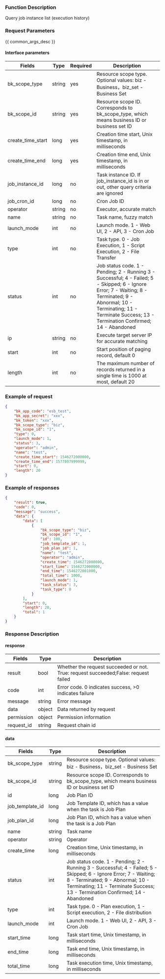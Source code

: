 ### Function Description

Query job instance list (execution history)

### Request Parameters

{{ common_args_desc }}

#### Interface parameters

| Fields        | Type | Required | Description                                              |
| ----------------- | ------ | ---- | ------------------------------------------------------------ |
| bk_scope_type | string | yes  | Resource scope type. Optional values: biz - Business，biz_set - Business Set |
| bk_scope_id | string | yes | Resource scope ID. Corresponds to bk_scope_type, which means business ID or business set ID |
| create_time_start | long   |  yes |Creation time start, Unix timestamp, in milliseconds                          |
| create_time_end   |  long   |  yes |Creation time end, Unix timestamp, in milliseconds                          |
| job_instance_id   |  long   |  no |Task instance ID. If job_instance_id is in or out, other query criteria are ignored     |
| job_cron_id       |  long   |  no |Cron Job ID                                                   |
| operator          |  string | no |Executor, accurate match                                             |
| name              |  string | no |Task name, fuzzy match                                           |
| launch_mode       |  int    |  no |Launch mode. 1 - Web UI, 2 - API, 3 - Cron Job           |
| type              |  int    |  no |Task type. 0 - Job Execution, 1 - Script Execution, 2 - File Transfer           |
| status            |  int    |  no | Job status code. 1 - Pending; 2 - Running 3 - Successful; 4 - Failed; 5 - Skipped; 6 - Ignore Error; 7 - Waiting; 8 - Terminated; 9 - Abnormal; 10 - Terminating; 11 - Terminate Success; 13 - Termination Confirmed; 14 - Abandoned|
| ip                |  string | no |Execute target server IP for accurate matching                                   |
| start             |  int    |  no |Start position of paging record, default 0                                 |
| length            |  int    |  no |The maximum number of records returned in a single time is 1000 at most, default 20                   |

### Example of request

```json
{
    "bk_app_code": "esb_test",
    "bk_app_secret": "xxx",
    "bk_token": "xxx",
    "bk_scope_type": "biz",
    "bk_scope_id": "1",
    "type": 0,
    "launch_mode": 1,
    "status": 3,
    "operator": "admin",
    "name": "test",
    "create_time_start": 1546272000000,
    "create_time_end": 1577807999999,
    "start": 0,
    "length": 20
}
```

### Example of responses

```json
{
    "result": true,
    "code": 0,
    "message": "success",
    "data": {
        "data": [
            {
                "bk_scope_type": "biz",
                "bk_scope_id": "1",
                "id": 100,
                "job_template_id": 1,
                "job_plan_id": 1,
                "name": "test",
                "operator": "admin",
                "create_time": 1546272000000,
                "start_time": 1546272000000,
                "end_time": 1546272001000,
                "total_time": 1000,
                "launch_mode": 1,
                "task_status": 3,
                "task_type": 0
            }
        ],
        "start": 0,
        "length": 20,
        "total": 1
    }
}
```

### Response Description

#### response
| Fields | Type | Description |
|-----------|-----------|-----------|
| result       |  bool   | Whether the request succeeded or not. True: request succeeded;False: request failed|
| code         |  int    | Error code. 0 indicates success, >0 indicates failure|
| message      |  string |Error message|
| data         |  object |Data returned by request|
| permission   |  object |Permission information|
| request_id   |  string |Request chain id|

#### data

| Fields          | Type   | Description                                                  |
| --------------- | ------ | ------------------------------------------------------------ |
| bk_scope_type   | string | Resource scope type. Optional values: biz - Business，biz_set - Business Set |
| bk_scope_id     | string | Resource scope ID. Corresponds to bk_scope_type, which means business ID or business set ID |
| id              |  long   | Job Plan ID                                          |
| job_template_id | long   | Job Template ID, which has a value when the task is Job Plan |
| job_plan_id     |  long   | Job Plan ID, which has a value when the task is a Job Plan |
| name            |  string |Task name                                                     |
| operator        |  string |Operator                                                       |
| create_time     |  long   | Creation time, Unix timestamp, in milliseconds                              |
| status       |  int          | Job status code. 1 - Pending; 2 - Running 3 - Successful; 4 - Failed; 5 - Skipped; 6 - Ignore Error; 7 - Waiting; 8 - Terminated; 9 - Abnormal; 10 - Terminating; 11 - Terminate Success; 13 - Termination Confirmed; 14 - Abandoned|
| type            |  int    | Task type. 0 - Plan execution, 1 - Script execution, 2 - File distribution           |
| launch_mode     |  int    | Launch mode. 1 - Web UI, 2 - API, 3 - Cron Job           |
| start_time      |  long   | Task start time, Unix timestamp, in milliseconds                          |
| end_time        |  long   | Task end time, Unix timestamp, in milliseconds                          |
| total_time      |  long   | Task execution time, Unix timestamp, in milliseconds                          |